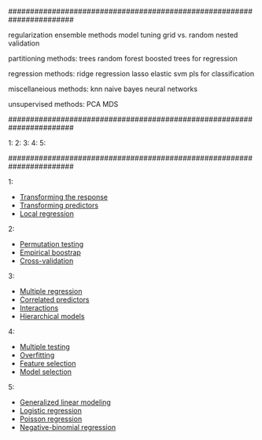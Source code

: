 #######################################################################

regularization
ensemble methods
model tuning
  grid vs. random
  nested validation

partitioning methods: 
  trees
  random forest
  boosted trees
  for regression

regression methods:
  ridge regression
  lasso
  elastic
  svm
  pls
  for classification

miscellaneious methods:
  knn
  naive bayes
  neural networks

unsupervised methods:
  PCA
  MDS


#######################################################################

1:
2:
3:
4:
5:


#######################################################################

1:
- [Transforming the response](#transforming-the-response)
- [Transforming predictors](#transforming-predictors)
- [Local regression](#multiple-regression)

2:
- [Permutation testing](#permutation-testing)
- [Empirical boostrap](#empirical-bootstrap)
- [Cross-validation](#cross-validation)

3:
- [Multiple regression](#multiple-regression)
- [Correlated predictors](#correlated-predictors)
- [Interactions](#interactions)
- [Hierarchical models](#hierarchical-models)

4:
- [Multiple testing](#multile-testing)
- [Overfitting](#overfitting)
- [Feature selection](#feature-selection)
- [Model selection](#model-selection)

5:
- [Generalized linear modeling](#generalized-linear-modeling)
- [Logistic regression](#logistic-regression)
- [Poisson regression](#poisson-regression)
- [Negative-binomial regression](#negative-binomial-regression)

